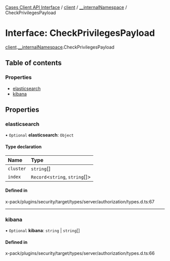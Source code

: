 [Cases Client API Interface](../README.md) / [client](../modules/client.md) / [\_\_internalNamespace](../modules/client.__internalNamespace.md) / CheckPrivilegesPayload

# Interface: CheckPrivilegesPayload

[client](../modules/client.md).[__internalNamespace](../modules/client.__internalNamespace.md).CheckPrivilegesPayload

## Table of contents

### Properties

- [elasticsearch](client.__internalNamespace.CheckPrivilegesPayload.md#elasticsearch)
- [kibana](client.__internalNamespace.CheckPrivilegesPayload.md#kibana)

## Properties

### elasticsearch

• `Optional` **elasticsearch**: `Object`

#### Type declaration

| Name | Type |
| :------ | :------ |
| `cluster` | `string`[] |
| `index` | `Record`<`string`, `string`[]\> |

#### Defined in

x-pack/plugins/security/target/types/server/authorization/types.d.ts:67

___

### kibana

• `Optional` **kibana**: `string` \| `string`[]

#### Defined in

x-pack/plugins/security/target/types/server/authorization/types.d.ts:66
